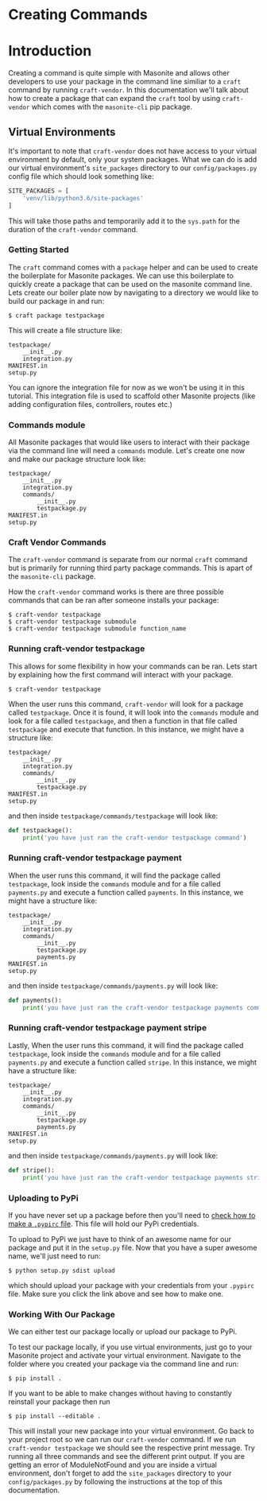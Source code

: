 # Creating Commands

# Introduction

Creating a command is quite simple with Masonite and allows other developers to use your package in the command line similiar to a `craft` command by running `craft-vendor`. In this documentation we'll talk about how to create a package that can expand the `craft` tool by using `craft-vendor` which comes with the `masonite-cli` pip package.

## Virtual Environments

It's important to note that `craft-vendor` does not have access to your virtual environment by default, only your system packages. What we can do is add our virtual environment's `site_packages` directory to our `config/packages.py` config file which should look something like:

```python
SITE_PACKAGES = [
    'venv/lib/python3.6/site-packages'
]
```

This will take those paths and temporarily add it to the `sys.path` for the duration of the `craft-vendor` command.

### Getting Started

The `craft` command comes with a `package` helper and can be used to create the boilerplate for Masonite packages. We can use this boilerplate to quickly create a package that can be used on the masonite command line. Lets create our boiler plate now by navigating to a directory we would like to build our package in and run:

```
$ craft package testpackage
```

This will create a file structure like:

```
testpackage/
    __init__.py
    integration.py
MANIFEST.in
setup.py
```

You can ignore the integration file for now as we won't be using it in this tutorial. This integration file is used to scaffold other Masonite projects \(like adding configuration files, controllers, routes etc.\)

### Commands module

All Masonite packages that would like users to interact with their package via the command line will need a `commands` module. Let's create one now and make our package structure look like:

```
testpackage/
    __init__.py
    integration.py
    commands/
        __init__.py
        testpackage.py
MANIFEST.in
setup.py
```

### Craft Vendor Commands

The `craft-vendor` command is separate from our normal `craft` command but is primarily for running third party package commands. This is apart of the `masonite-cli` package.

How the `craft-vendor` command works is there are three possible commands that can be ran after someone installs your package:

```
$ craft-vendor testpackage
$ craft-vendor testpackage submodule
$ craft-vendor testpackage submodule function_name
```

### Running craft-vendor testpackage

This allows for some flexibility in how your commands can be ran. Lets start by explaining how the first command will interact with your package.

```
$ craft-vendor testpackage
```

When the user runs this command, `craft-vendor` will look for a package called `testpackage`. Once it is found, it will look into the `commands` module and look for a file called `testpackage`, and then a function in that file called `testpackage` and execute that function. In this instance, we might have a structure like:

```
testpackage/
    __init__.py
    integration.py
    commands/
        __init__.py
        testpackage.py
MANIFEST.in
setup.py
```

and then inside `testpackage/commands/testpackage` will look like:

```python
def testpackage():
    print('you have just ran the craft-vendor testpackage command')
```

### Running craft-vendor testpackage payment

When the user runs this command, it will find the package called `testpackage`, look inside the `commands` module and for a file called `payments.py` and execute a function called `payments`. In this instance, we might have a structure like:

```
testpackage/
    __init__.py
    integration.py
    commands/
        __init__.py
        testpackage.py
        payments.py
MANIFEST.in
setup.py
```

and then inside `testpackage/commands/payments.py` will look like:

```python
def payments():
    print('you have just ran the craft-vendor testpackage payments command')
```

### Running craft-vendor testpackage payment stripe

Lastly, When the user runs this command, it will find the package called `testpackage`, look inside the `commands` module and for a file called `payments.py` and execute a function called `stripe`. In this instance, we might have a structure like:

```
testpackage/
    __init__.py
    integration.py
    commands/
        __init__.py
        testpackage.py
        payments.py
MANIFEST.in
setup.py
```

and then inside `testpackage/commands/payments.py` will look like:

```python
def stripe():
    print('you have just ran the craft-vendor testpackage payments stripe command')
```

### Uploading to PyPi

If you have never set up a package before then you'll need to [check how to make a `.pypirc` file](http://peterdowns.com/posts/first-time-with-pypi.html). This file will hold our PyPi credentials.

To upload to PyPi we just have to think of an awesome name for our package and put it in the `setup.py` file. Now that you have a super awesome name, we'll just need to run:

```
$ python setup.py sdist upload
```

which should upload your package with your credentials from your `.pypirc` file. Make sure you click the link above and see how to make one.

### Working With Our Package

We can either test our package locally or upload our package to PyPi.

To test our package locally, if you use virtual environments, just go to your Masonite project and activate your virtual environment. Navigate to the folder where you created your package via the command line and run:

```
$ pip install .
```

If you want to be able to make changes without having to constantly reinstall your package then run

```
$ pip install --editable .
```

This will install your new package into your virtual environment. Go back to your project root so we can run our `craft-vendor` command. If we run `craft-vendor testpackage` we should see the respective print message. Try running all three commands and see the different print output. If you are getting an error of ModuleNotFound and you are inside a virtual environment, don't forget to add the `site_packages` directory to your `config/packages.py` by following the instructions at the top of this documentation.